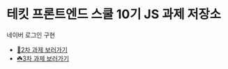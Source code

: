 # 테킷 프론트엔드 스쿨 10기 JS 과제 저장소 

네이버 로그인 구현 
- [🌵2차 과제 보러가기](https://github.com/otwaylee/js-homework/blob/main/mission01/naver_login/README.md) 
- [☘️3차 과제 보러가기](https://github.com/otwaylee/js-homework/tree/main/mission02)